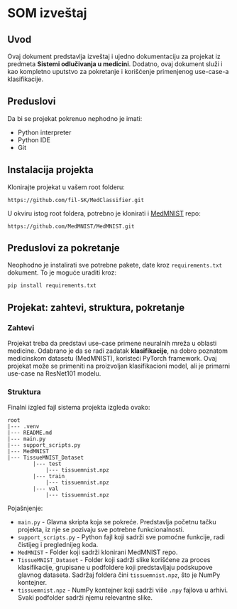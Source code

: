 # SOM izveštaj

## Uvod

Ovaj dokument predstavlja izveštaj i ujedno dokumentaciju za projekat iz predmeta **Sistemi odlučivanja u medicini**. Dodatno, ovaj dokument služi i kao kompletno uputstvo za pokretanje i korišćenje primenjenog use-case-a klasifikacije.

## Preduslovi

Da bi se projekat pokrenuo nephodno je imati:
- Python interpreter
- Python IDE
- Git

## Instalacija projekta

Klonirajte projekat u vašem root folderu:

```
https://github.com/fil-SK/MedClassifier.git
```

U okviru istog root foldera, potrebno je klonirati i [MedMNIST](https://github.com/MedMNIST/MedMNIST) repo:

```
https://github.com/MedMNIST/MedMNIST.git
```

## Preduslovi za pokretanje

Neophodno je instalirati sve potrebne pakete, date kroz `requirements.txt` dokument. To je moguće uraditi kroz:

```
pip install requirements.txt
```

## Projekat: zahtevi, struktura, pokretanje

### Zahtevi

Projekat treba da predstavi use-case primene neuralnih mreža u oblasti medicine. Odabrano je da se radi zadatak **klasifikacije**, na dobro poznatom medicinskom datasetu (MedMNIST), koristeći PyTorch framework. Ovaj projekat može se primeniti na proizvoljan klasifikacioni model, ali je primarni use-case na ResNet101 modelu.

### Struktura

Finalni izgled fajl sistema projekta izgleda ovako:

```
root
|--- .venv
|--- README.md
|--- main.py
|--- support_scripts.py
|--- MedMNIST
|--- TissueMNIST_Dataset
        |--- test
            |--- tissuemnist.npz
        |--- train
            |--- tissuemnist.npz
        |--- val
            |--- tissuemnist.npz
```

Pojašnjenje:
- `main.py` - Glavna skripta koja se pokreće. Predstavlja početnu tačku projekta, iz nje se pozivaju sve potrebne funkcionalnosti.
- `support_scripts.py` - Python fajl koji sadrži sve pomoćne funkcije, radi čistijeg i preglednijeg koda.
- `MedMNIST` - Folder koji sadrži klonirani MedMNIST repo.
- `TissueMNIST_Dataset` - Folder koji sadrži slike korišćene za proces klasifikacije, grupisane u podfoldere koji predstavljaju podskupove glavnog dataseta. Sadržaj foldera čini `tissuemnist.npz`, što je NumPy kontejner.
- `tissuemnist.npz` - NumPy kontejner koji sadrži više `.npy` fajlova u arhivi. Svaki podfolder sadrži njemu relevantne slike.